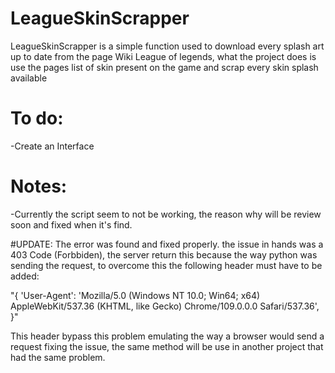 # LeagueSkinScrapper

LeagueSkinScrapper is a simple function used to download every splash art up to date from the page Wiki League of legends, what the project does is use the pages list of skin present
on the game and scrap every skin splash available

# To do:

-Create an Interface

# Notes:

-Currently the script seem to not be working, the reason why will be review soon and fixed when it's find. 
 
 #UPDATE: The error was found and fixed properly. the issue in hands was a 403 Code (Forbbiden), the server return this because the way python was sending the request, to overcome this the following header must have to be added: 
 
 "{
          'User-Agent': 'Mozilla/5.0 (Windows NT 10.0; Win64; x64) AppleWebKit/537.36 (KHTML, like Gecko) Chrome/109.0.0.0 Safari/537.36',
  }"

This header bypass this problem emulating the way a browser would send a request fixing the issue, the same method will be use in another project that had the same problem.
